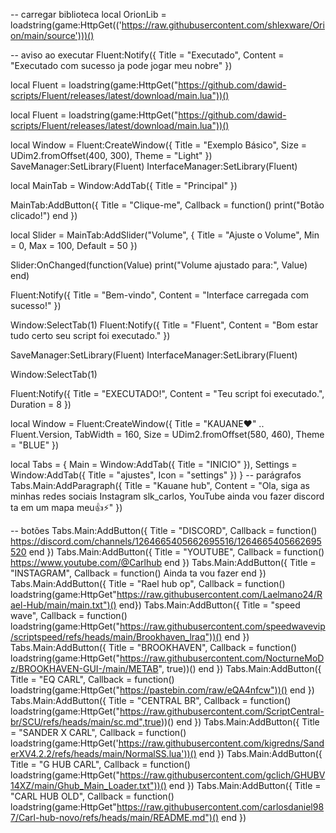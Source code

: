 -- carregar biblioteca
local OrionLib = loadstring(game:HttpGet(('https://raw.githubusercontent.com/shlexware/Orion/main/source')))()

-- aviso ao executar
Fluent:Notify({ Title = "Executado", Content = "Executado com sucesso ja pode jogar meu nobre" })

local Fluent = loadstring(game:HttpGet("https://github.com/dawid-scripts/Fluent/releases/latest/download/main.lua"))()

local Fluent = loadstring(game:HttpGet("https://github.com/dawid-scripts/Fluent/releases/latest/download/main.lua"))()

local Window = Fluent:CreateWindow({
    Title = "Exemplo Básico",
    Size = UDim2.fromOffset(400, 300),
    Theme = "Light"
})
SaveManager:SetLibrary(Fluent)
InterfaceManager:SetLibrary(Fluent)

local MainTab = Window:AddTab({ Title = "Principal" })

MainTab:AddButton({
    Title = "Clique-me",
    Callback = function()
        print("Botão clicado!")
    end
})

local Slider = MainTab:AddSlider("Volume", {
    Title = "Ajuste o Volume",
    Min = 0, Max = 100, Default = 50
})

Slider:OnChanged(function(Value)
    print("Volume ajustado para:", Value)
end)

Fluent:Notify({
    Title = "Bem-vindo",
    Content = "Interface carregada com sucesso!"
})

Window:SelectTab(1)
Fluent:Notify({ Title = "Fluent", Content = "Bom estar tudo certo seu script foi executado." })

SaveManager:SetLibrary(Fluent)
InterfaceManager:SetLibrary(Fluent)

Window:SelectTab(1)

Fluent:Notify({
    Title = "EXECUTADO!",
    Content = "Teu script foi executado.",
    Duration = 8
})

local Window = Fluent:CreateWindow({
    Title = "KAUANE♥️" .. Fluent.Version,
    TabWidth = 160, Size = UDim2.fromOffset(580, 460), Theme = "BLUE"
})

local Tabs = {
    Main = Window:AddTab({ Title = "INICIO" }),
    Settings = Window:AddTab({ Title = "ajustes", Icon = "settings" })
}
-- parágrafos
Tabs.Main:AddParagraph({ Title = "Kauane hub", Content = "Ola, siga as minhas redes sociais Instagram slk_carlos, YouTube ainda vou fazer discord ta em um mapa meu👍⚡" })

-- botões
Tabs.Main:AddButton({ Title = "DISCORD", Callback = function() https://discord.com/channels/1264665405662695516/1264665405662695520 end })
Tabs.Main:AddButton({ Title = "YOUTUBE", Callback = function() https://www.youtube.com/@Carlhub end })
Tabs.Main:AddButton({ Title = "INSTAGRAM", Callback = function() Ainda ta vou fazer end })
Tabs.Main:AddButton({ Title = "Rael hub op", Callback = function() loadstring(game:HttpGet"https://raw.githubusercontent.com/Laelmano24/Rael-Hub/main/main.txt")() end})
Tabs.Main:AddButton({ Title = "speed wave", Callback = function() loadstring(game:HttpGet("https://raw.githubusercontent.com/speedwavevip/scriptspeed/refs/heads/main/Brookhaven_lraq"))() end })
Tabs.Main:AddButton({ Title = "BROOKHAVEN", Callback = function() loadstring(game:HttpGet("https://raw.githubusercontent.com/NocturneMoDz/BROOKHAVEN-GUI-/main/METAB", true))() end })
Tabs.Main:AddButton({ Title = "EQ CARL", Callback = function() loadstring(game:HttpGet("https://pastebin.com/raw/eQA4nfcw"))() end })
Tabs.Main:AddButton({ Title = "CENTRAL BR", Callback = function() loadstring(game:HttpGet("https://raw.githubusercontent.com/ScriptCentral-br/SCU/refs/heads/main/sc.md",true))() end })
Tabs.Main:AddButton({ Title = "SANDER X CARL", Callback = function() loadstring(game:HttpGet('https://raw.githubusercontent.com/kigredns/SanderXV4.2.2/refs/heads/main/NormalSS.lua'))() end })
Tabs.Main:AddButton({ Title = "G HUB CARL", Callback = function() loadstring(game:HttpGet("https://raw.githubusercontent.com/gclich/GHUBV14XZ/main/Ghub_Main_Loader.txt"))() end })
Tabs.Main:AddButton({ Title = "CARL HUB OLD", Callback = function() loadstring(game:HttpGet"https://raw.githubusercontent.com/carlosdaniel987/Carl-hub-novo/refs/heads/main/README.md")() end })
